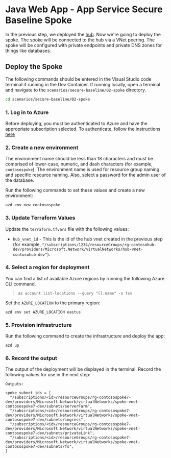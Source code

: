 # Java Web App - App Service Secure Baseline Spoke

In the previous step, we deployed the [hub](../01-hub/README.md).  Now we're going to deploy the spoke.  The spoke will be connected to the hub via a VNet peering.  The spoke will be configured with private endpoints and private DNS zones for things like databases.

## Deploy the Spoke

The following commands should be entered in the Visual Studio code terminal if running in the Dev Container.  If running locally, open a terminal and navigate to the `scenarios/secure-baseline/02-spoke` directory.

```bash
cd scenarios/secure-baseline/02-spoke
```

### 1. Log in to Azure

Before deploying, you must be authenticated to Azure and have the appropriate subscription selected.  To authenticate, follow the instructions [here](../README.md#1-log-in-to-azure)

### 2. Create a new environment

The environment name should be less than 18 characters and must be comprised of lower-case, numeric, and dash characters (for example, `contosospoke`).  The environment name is used for resource group naming and specific resource naming. Also, select a password for the admin user of the database.

Run the following commands to set these values and create a new environment:

```shell
azd env new contosospoke
```

### 3. Update Terraform Values

Update the `terraform.tfvars` file with the following values:

- `hub_vnet_id` - This is the id of the hub vnet created in the previous step (for example, `"/subscriptions/1234/resourceGroups/rg-contosohub-dev/providers/Microsoft.Network/virtualNetworks/hub-vnet-contosohub-dev"`).

### 4. Select a region for deployment

You can find a list of available Azure regions by running the following Azure CLI command.

> ```shell
> az account list-locations --query "[].name" -o tsv
> ```

Set the `AZURE_LOCATION` to the primary region:

```shell
azd env set AZURE_LOCATION eastus
```

### 5. Provision infrastructure

Run the following command to create the infrastructure and deploy the app:

```shell
azd up
```
### 6. Record the output

The output of the deployment will be displayed in the terminal.  Record the following values for use in the next step:

```
Outputs:

spoke_subnet_ids = [
  "/subscriptions/<id>/resourceGroups/rg-contosospoke7-dev/providers/Microsoft.Network/virtualNetworks/spoke-vnet-contosospoke7-dev/subnets/serverFarm",
  "/subscriptions/<id>/resourceGroups/rg-contosospoke7-dev/providers/Microsoft.Network/virtualNetworks/spoke-vnet-contosospoke7-dev/subnets/ingress",
  "/subscriptions/<id>/resourceGroups/rg-contosospoke7-dev/providers/Microsoft.Network/virtualNetworks/spoke-vnet-contosospoke7-dev/subnets/privateLink",
  "/subscriptions/<id>/resourceGroups/rg-contosospoke7-dev/providers/Microsoft.Network/virtualNetworks/spoke-vnet-contosospoke7-dev/subnets/fs",
]
```
